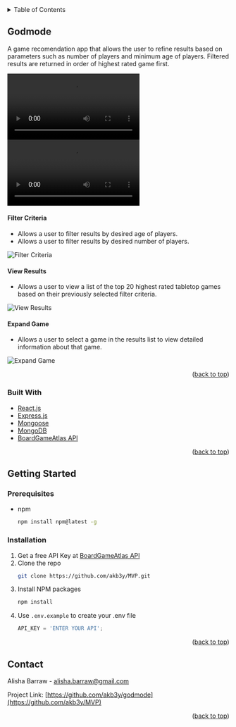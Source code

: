 <!-- TABLE OF CONTENTS -->
<details>
  <summary>Table of Contents</summary>
  <ol>
    <li>
      <a href="#godmode">About The Project</a>
      <ul>
        <li><a href="#built-with">Built With</a></li>
      </ul>
    </li>
    <li>
      <a href="#getting-started">Getting Started</a>
      <ul>
        <li><a href="#prerequisites">Prerequisites</a></li>
        <li><a href="#installation">Installation</a></li>
      </ul>
    </li>
    <li><a href="#usage">Usage</a></li>
    <li><a href="#contact">Contact</a></li>
  </ol>
</details>



<!-- ABOUT THE PROJECT -->
## Godmode

A game recomendation app that allows the user to refine results based on parameters such as number of players and minimum age of players.  Filtered results are returned in order of highest rated game first.

![GODMODE VIDEO](/GODMODEVideo.mov)
<video src=GODMODEVideo.mov controls="controls" style="max-width: 730px;">
</video>

#### Filter Criteria

- Allows a user to filter results by desired age of players.
- Allows a user to filter results by desired number of players.

![Filter Criteria](/GODMODE-homepage.png "Filter Criteria Screenshot")

#### View Results

- Allows a user to view a list of the top 20 highest rated tabletop games based on their previously selected filter criteria.

![View Results](/GODMODE-results.png "View Results Screenshot")

#### Expand Game

- Allows a user to select a game in the results list to view detailed information about that game.

![Expand Game](/GODMODE-details.png "Expanded Game Screenshot")

<p align="right">(<a href="#top">back to top</a>)</p>



### Built With

* [React.js](https://reactjs.org/)
* [Express.js](https://expressjs.com/)
* [Mongoose](https://mongoosejs.com/docs/)
* [MongoDB](https://www.mongodb.com/docs/)
* [BoardGameAtlas API](https://www.boardgameatlas.com/api/docs)

<p align="right">(<a href="#top">back to top</a>)</p>



<!-- GETTING STARTED -->
## Getting Started

### Prerequisites

* npm
  ```sh
  npm install npm@latest -g
  ```

### Installation

1. Get a free API Key at [BoardGameAtlas API](https://www.boardgameatlas.com/api/docs)
2. Clone the repo
   ```sh
   git clone https://github.com/akb3y/MVP.git
   ```
3. Install NPM packages
   ```sh
   npm install
   ```
4. Use `.env.example` to create your .env file
   ```js
   API_KEY = 'ENTER YOUR API';
   ```

<p align="right">(<a href="#top">back to top</a>)</p>


<!-- CONTACT -->
## Contact

Alisha Barraw - alisha.barraw@gmail.com

Project Link: [https://github.com/akb3y/godmode](https://github.com/akb3y/MVP)

<p align="right">(<a href="#top">back to top</a>)</p>
